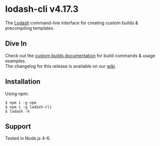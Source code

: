 # lodash-cli v4.17.3

The [Lodash](https://lodash.com/) command-line interface for creating custom builds & precompiling templates.

## Dive In

Check out the [custom builds documentation](https://lodash.com/custom-builds) for build commands & usage examples.<br>
The changelog for this release is available on our [wiki](https://github.com/lodash/lodash-cli/wiki/Changelog).

## Installation

Using npm:

```shell
$ npm i -g npm
$ npm i -g lodash-cli
$ lodash -h
```

## Support

Tested in Node.js 4-6.
